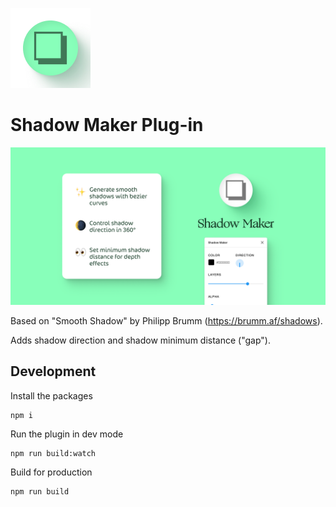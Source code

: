 ![Icon](https://github.com/gsajith/figma-shadow-maker/blob/master/Icon.png?raw=true)

# Shadow Maker Plug-in

![Cover](https://github.com/gsajith/figma-shadow-maker/blob/master/Cover.png?raw=true)

Based on "Smooth Shadow" by Philipp Brumm (https://brumm.af/shadows).

Adds shadow direction and shadow minimum distance ("gap").

## Development

Install the packages
```
npm i
```

Run the plugin in dev mode
```
npm run build:watch
```

Build for production
```
npm run build
```
